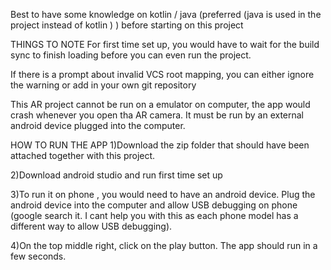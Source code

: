 Best to have some knowledge on kotlin / java (preferred (java is used in the project instead of kotlin ) ) before starting on this project

THINGS TO NOTE
For first time set up, you would have to wait for the build sync to finish loading before you can even run the project.

If there is a prompt about invalid VCS root mapping, you can either ignore the warning or add in your own git repository 

This AR project cannot be run on a emulator on computer, the app would crash whenever you open tha AR camera. 
It must be run by an external android device plugged into the computer. 


HOW TO RUN THE APP
1)Download the zip folder that should have been attached together with this project.

2)Download android studio and run first time set up 

3)To run it on phone , you would need to have an android device. Plug the android device into the computer and allow USB debugging on phone (google search it. 
I cant help you with this as each phone model has a different way to allow USB debugging).

4)On the top middle right, click on the play button. The app should run in a few seconds.



